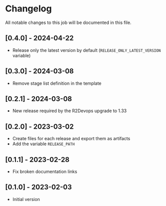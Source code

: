 # Changelog
All notable changes to this job will be documented in this file.

## [0.4.0] - 2024-04-22
* Release only the latest version by default (`RELEASE_ONLY_LATEST_VERSION` variable)

## [0.3.0] - 2024-03-08
* Remove stage list definition in the template

## [0.2.1] - 2024-03-08
* New release required by the R2Devops upgrade to 1.33

## [0.2.0] - 2023-03-02
* Create files for each release and export them as artifacts
* Add the variable `RELEASE_PATH`

## [0.1.1] - 2023-02-28
* Fix broken documentation links

## [0.1.0] - 2023-02-03
* Initial version
